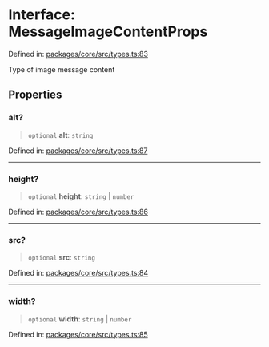 # Interface: MessageImageContentProps

Defined in: [packages/core/src/types.ts:83](https://github.com/GeoDaCenter/openassistant/blob/36f516b8229288259590b2d9dab3b10cbfc3cbfd/packages/core/src/types.ts#L83)

Type of image message content

## Properties

### alt?

> `optional` **alt**: `string`

Defined in: [packages/core/src/types.ts:87](https://github.com/GeoDaCenter/openassistant/blob/36f516b8229288259590b2d9dab3b10cbfc3cbfd/packages/core/src/types.ts#L87)

***

### height?

> `optional` **height**: `string` \| `number`

Defined in: [packages/core/src/types.ts:86](https://github.com/GeoDaCenter/openassistant/blob/36f516b8229288259590b2d9dab3b10cbfc3cbfd/packages/core/src/types.ts#L86)

***

### src?

> `optional` **src**: `string`

Defined in: [packages/core/src/types.ts:84](https://github.com/GeoDaCenter/openassistant/blob/36f516b8229288259590b2d9dab3b10cbfc3cbfd/packages/core/src/types.ts#L84)

***

### width?

> `optional` **width**: `string` \| `number`

Defined in: [packages/core/src/types.ts:85](https://github.com/GeoDaCenter/openassistant/blob/36f516b8229288259590b2d9dab3b10cbfc3cbfd/packages/core/src/types.ts#L85)
